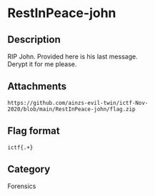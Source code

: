 # RestInPeace-john

## Description

RIP John. Provided here is his last message.  
Derypt it for me please.

## Attachments

`https://github.com/ainzs-evil-twin/ictf-Nov-2020/blob/main/RestInPeace-john/flag.zip`  

## Flag format

`ictf{.+}`

## Category

Forensics
